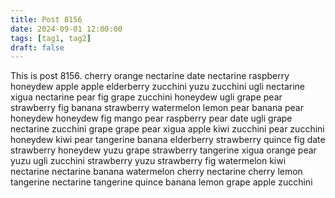 ```yaml
---
title: Post 8156
date: 2024-09-01 12:00:00
tags: [tag1, tag2]
draft: false
---
```

This is post 8156.
cherry
orange
nectarine
date
nectarine
raspberry
honeydew
apple
apple
elderberry
zucchini
yuzu
zucchini
ugli
nectarine
xigua
nectarine
pear
fig
grape
zucchini
honeydew
ugli
grape
pear
strawberry
fig
banana
strawberry
watermelon
lemon
pear
banana
pear
honeydew
honeydew
fig
mango
pear
raspberry
pear
date
ugli
grape
nectarine
zucchini
grape
grape
pear
xigua
apple
kiwi
zucchini
pear
zucchini
honeydew
kiwi
pear
tangerine
banana
elderberry
strawberry
quince
fig
date
strawberry
honeydew
yuzu
grape
strawberry
tangerine
xigua
orange
pear
yuzu
ugli
zucchini
strawberry
yuzu
strawberry
fig
watermelon
kiwi
nectarine
nectarine
banana
watermelon
cherry
nectarine
cherry
lemon
tangerine
nectarine
tangerine
quince
banana
lemon
grape
apple
zucchini
